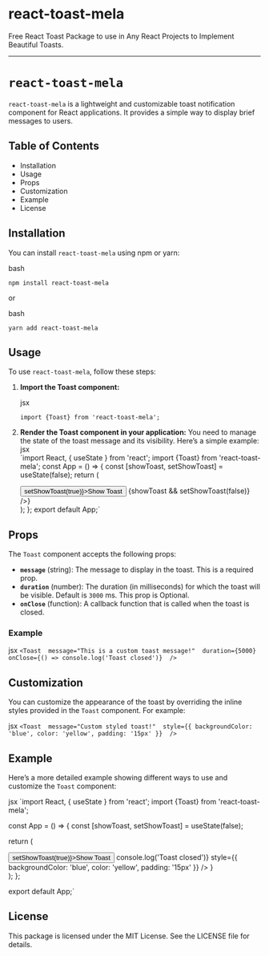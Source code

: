 # react-toast-mela

Free React Toast Package to use in Any React Projects to Implement Beautiful Toasts.

---

# `react-toast-mela`

`react-toast-mela` is a lightweight and customizable toast notification component for React applications. It provides a simple way to display brief messages to users.

## Table of Contents

- Installation
- Usage
- Props
- Customization
- Example
- License

## Installation

You can install `react-toast-mela` using npm or yarn:

bash

`npm install react-toast-mela`

or

bash

`yarn add react-toast-mela`

## Usage

To use `react-toast-mela`, follow these steps:

1.  **Import the Toast component:**

    jsx

    `import {Toast} from 'react-toast-mela';`

2.  **Render the Toast component in your application:**
    You need to manage the state of the toast message and its visibility. Here’s a simple example:
    jsx  
     `import React, { useState } from 'react';
    import {Toast} from 'react-toast-mela';
    const App = () => {
    const [showToast, setShowToast] = useState(false);
    return (
    <div>
    <button onClick={()=>setShowToast(true)}>Show Toast</button>
    {showToast && <Toast message="Toast Message!" duration={3000} onClose={()=>setShowToast(false)} />}
    </div>
    );
    };
    export default App;`

## Props

The `Toast` component accepts the following props:

- **`message`** (string): The message to display in the toast. This is a required prop.
- **`duration`** (number): The duration (in milliseconds) for which the toast will be visible. Default is `3000` ms. This prop is Optional.
- **`onClose`** (function): A callback function that is called when the toast is closed.

### Example

jsx
`<Toast 
  message="This is a custom toast message!" 
  duration={5000} 
  onClose={() => console.log('Toast closed')} 
/>`

## Customization

You can customize the appearance of the toast by overriding the inline styles provided in the `Toast` component. For example:

jsx
`<Toast 
  message="Custom styled toast!" 
  style={{ backgroundColor: 'blue', color: 'yellow', padding: '15px' }} 
/>`

## Example

Here’s a more detailed example showing different ways to use and customize the `Toast` component:

jsx
`import React, { useState } from 'react';
import {Toast} from 'react-toast-mela';

const App = () => {
const [showToast, setShowToast] = useState(false);

return (
<div>
<button onClick={()=>setShowToast(true)}>Show Toast</button
{showToast &&
<Toast
message="This is a customizable toast message!"
duration={5000}
onClose={() => console.log('Toast closed')}
style={{ backgroundColor: 'blue', color: 'yellow', padding: '15px' }}
/>
}
</div>
);
};

export default App;`

## License

This package is licensed under the MIT License. See the LICENSE file for details.

